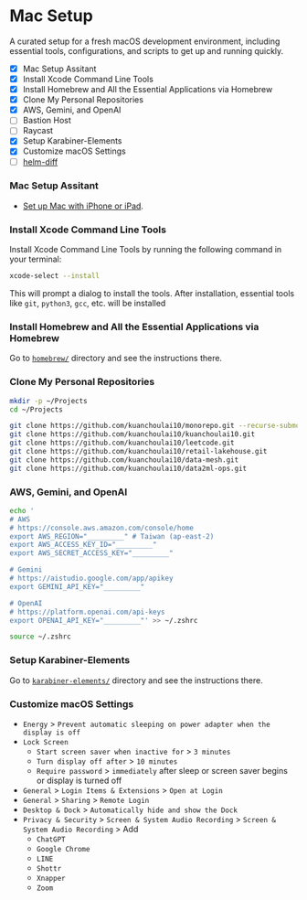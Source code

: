 # Mac Setup

A curated setup for a fresh macOS development environment, including essential tools, configurations, and scripts to get up and running quickly.

- [x] Mac Setup Assitant
- [x] Install Xcode Command Line Tools
- [x] Install Homebrew and All the Essential Applications via Homebrew
- [x] Clone My Personal Repositories
- [x] AWS, Gemini, and OpenAI
- [ ] Bastion Host
- [ ] Raycast
- [x] Setup Karabiner-Elements
- [x] Customize macOS Settings
- [ ] [helm-diff](https://github.com/databus23/helm-diff)

### Mac Setup Assitant

- [Set up Mac with iPhone or iPad](https://support.apple.com/en-us/122216).

### Install Xcode Command Line Tools

Install Xcode Command Line Tools by running the following command in your terminal:

```bash
xcode-select --install
```

This will prompt a dialog to install the tools. After installation, essential tools like `git`, `python3`, `gcc`, etc. will be installed

### Install Homebrew and All the Essential Applications via Homebrew

Go to [`homebrew/`](./homebrew/) directory and see the instructions there.

### Clone My Personal Repositories

```bash
mkdir -p ~/Projects
cd ~/Projects

git clone https://github.com/kuanchoulai10/monorepo.git --recurse-submodules
git clone https://github.com/kuanchoulai10/kuanchoulai10.git
git clone https://github.com/kuanchoulai10/leetcode.git
git clone https://github.com/kuanchoulai10/retail-lakehouse.git
git clone https://github.com/kuanchoulai10/data-mesh.git
git clone https://github.com/kuanchoulai10/data2ml-ops.git
```

### AWS, Gemini, and OpenAI

```bash
echo '
# AWS
# https://console.aws.amazon.com/console/home
export AWS_REGION="_________" # Taiwan (ap-east-2)
export AWS_ACCESS_KEY_ID="_________"
export AWS_SECRET_ACCESS_KEY="_________"

# Gemini
# https://aistudio.google.com/app/apikey
export GEMINI_API_KEY="_________"

# OpenAI
# https://platform.openai.com/api-keys
export OPENAI_API_KEY="_________"' >> ~/.zshrc

source ~/.zshrc
```

### Setup Karabiner-Elements

Go to [`karabiner-elements/`](./karabiner-elements/) directory and see the instructions there.


### Customize macOS Settings

- `Energy` > `Prevent automatic sleeping on power adapter when the display is off`
- `Lock Screen`
    - `Start screen saver when inactive for` > `3 minutes`
    - `Turn display off after` > `10 minutes`
    - `Require password` > `immediately` after sleep or screen saver begins or display is turned off
- `General` > `Login Items & Extensions` > `Open at Login`
- `General` > `Sharing` > `Remote Login`
- `Desktop & Dock` > `Automatically hide and show the Dock`
- `Privacy & Security` > `Screen & System Audio Recording` > `Screen & System Audio Recording` > Add
    - `ChatGPT`
    - `Google Chrome`
    - `LINE`
    - `Shottr`
    - `Xnapper`
    - `Zoom`
